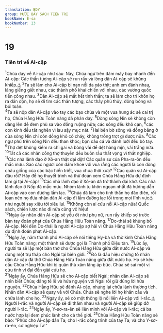 ```yaml
---
translation: BDY
group: MƯỜI BẢY SÁCH TIÊN TRI
bookName: Ê-sa 
bookNumber: 23
---
```


<div class="title"><h1>19</h1><h3>Tiên tri về Ai-cập</h3></div>
<span class="verse es_19_1"><sup>1</sup>Chúa dạy về Ai-cập như sau: Này, Chúa ngự trên đám mây bay nhanh đến Ai-cập: Các thần tượng Ai-cập sẽ run rẩy và lòng dân Ai-cập sẽ khủng khiếp.<a href="#" data-toggle="tooltip" data-placement="bottom" title="Nt tan ra">⚓</a> </span>
<span class="verse es_19_2"><sup>2</sup>Ta sẽ làm cho Ai-cập bị nạn nồi da xáo thịt; anh em đánh nhau, láng giềng giết nhau, các thành phố khai chiến với nhau, các vương quốc tiến công nhau. </span>
<span class="verse es_19_3"><sup>3</sup>Dân Ai-cập sẽ mất hết tinh thần; ta sẽ làm cho trí khôn họ ra đần độn, họ sẽ đi tìm các thần tượng, các thầy phù thủy, đồng bóng và bói toán.<br/></span>
<span class="verse es_19_4"><sup>4</sup>Ta sẽ nộp dân Ai-cập vào tay các bạo chúa và một vua hung ác sẽ cai trị họ, Chúa Hằng Hữu Toàn năng đã phán dạy. </span>
<span class="verse es_19_5"><sup>5</sup>Dòng sông Nin sẽ không còn dâng lên để đem phù sa vào đồng ruộng nữa; các sông đều khô cạn, </span>
<span class="verse es_19_6"><sup>6</sup>các con kinh đều tắt nghẽn vì lau sậy mục nát. </span>
<span class="verse es_19_7"><sup>7</sup>Hai bên bờ sông và đồng bằng ở cửa sông Nin chỉ còn đồng khô cỏ cháy, không trồng trọt gì được nữa. </span>
<span class="verse es_19_8"><sup>8</sup>Các ngư phủ trên sông Nin đều than khóc; bọn câu cá và đánh lưới đều bó tay. </span>
<span class="verse es_19_9"><sup>9</sup>Thợ dệt không kiếm ra chỉ gai và bông vải để dệt hàng mịn, vải trắng nữa. </span>
<span class="verse es_19_10"><sup>10</sup>Tất cả các nhân cổng thợ thuyền đều buồn rầu thất vọng vì thất nghiệp.<br/></span>
<span class="verse es_19_11"><sup>11</sup>Các nhà lãnh đạo ở Xô-an thật dại dột! Các quân sư của Pha-ra-ôn đều mắc mưu. Sao các ngươi còn dám khoe với vua rằng các ngươi là con dòng cháu giống của các bậc hiền triết, vua chúa thời xưa? </span>
<span class="verse es_19_12"><sup>12</sup>Các quân sư Ai-cập đâu rồi? Hãy để họ thuyết trình và thử đoán xem Chúa Hằng Hữu dự định làm gì tại Ai-cập! </span>
<span class="verse es_19_13"><sup>13</sup>Các nhà lãnh đạo ở Xô-an đã trở thành dại khờ. Các nhà lãnh đạo ở Nốp đã mắc mưu. Nhóm lãnh tụ khôn ngoan nhất đã hướng dẫn Ai-cập vào con đường lầm lạc. </span>
<span class="verse es_19_14"><sup>14</sup>Chúa đã làm cho tinh thần họ đảo điên, rối loạn nên họ đưa nhân dân Ai-cập đi lầm đường lạc lối trong mọi lĩnh vực<a href="#" data-toggle="tooltip" data-placement="bottom" title="Nt mọi công việc">⚓</a> như người say xiêu tới xiêu lui. </span>
<span class="verse es_19_15"><sup>15</sup>Không còn ai cứu nổi Ai-cập nữa! Quốc sách, chiến lược nào đi nữa cũng vô hiệu!<br/></span>
<span class="verse es_19_16"><sup>16</sup>Ngày ấy nhân dân Ai-cập sẽ yếu ớt như phụ nữ, run rẩy khiếp sợ trước bàn tay đoán phạt của Chúa Hằng Hữu Toàn năng. </span>
<span class="verse es_19_17"><sup>17</sup>Do-thái sẽ khủng bố Ai-cập. Nói đến Do-thái là người Ai-cập sợ hãi vì Chúa Hằng Hữu Toàn năng dự định đoán phạt Ai-cập.<br/></span>
<span class="verse es_19_18"><sup>18</sup>Ngày ấy, năm thành phố Ai-cập sẽ nói tiếng Hy-bá và thờ kính Chúa Hằng Hữu Toàn năng; một thành sẽ được gọi là Thành phố Điêu tàn. </span>
<span class="verse es_19_19"><sup>19</sup>Lúc ấy, người ta sẽ lập một bàn thờ cho Chúa Hằng Hữu giữa đất nước Ai-cập và dựng một trụ tháp cho Ngài tại biên giới. </span>
<span class="verse es_19_20"><sup>20</sup>Đó là dấu hiệu chứng tỏ nhân dân Ai-cập đã thờ Chúa Hằng Hữu Toàn năng giữa đất nước họ. Họ sẽ kêu cầu Chúa Hằng Hữu khi bị quân thù xâm lăng áp bức. Chúa sẽ sai một vị cứu tinh vĩ đại đến giải cứu họ.<br/></span>
<span class="verse es_19_21"><sup>21</sup>Ngày ấy, Chúa Hằng Hữu sẽ cho Ai-cập biết Ngài; nhân dân Ai-cập sẽ nhìn biết Chúa; dâng tế lễ và hứa nguyện với Ngài rồi giữ đúng lời hứa nguyện. </span>
<span class="verse es_19_22"><sup>22</sup>Chúa Hằng Hữu sẽ đánh Ai-cập, nhưng lại chữa lành thương tích. Nhân dân Ai-cập sẽ quay về với Chúa. Chúa sẽ nghe lời họ khẩn cầu và chữa lành cho họ. </span>
<span class="verse es_19_23"><sup>23</sup>Ngày ấy, sẽ có một thông lộ nối liền Ai-cập với I-rắc.<a href="#" data-toggle="tooltip" data-placement="bottom" title="Nt A-sy-ri">⚓</a> Người I-rắc và người Ai-cập sẽ đi thăm nhau và người Ai-cập sẽ giúp đỡ người I-rắc. </span>
<span class="verse es_19_24"><sup>24</sup>Ngày ấy, Y-sơ-ra-ên sẽ liên minh với Ai-cập và I-rắc; cả ba nước hợp lại đem phúc lành cho cả thế giới. </span>
<span class="verse es_19_25"><sup>25</sup>Chúa Hằng Hữu Toàn năng sẽ bảo: &#34;Phúc cho Ai-cập dân Ta; cho I-rắc công trình của tay Ta; và cho Y-sơ-ra-ên, cơ nghiệp Ta!&#34;</span>
